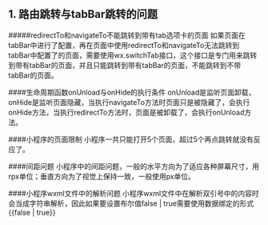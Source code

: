 ## 1. 路由跳转与tabBar跳转的问题
#####redirectTo和navigateTo不能跳转到带有tab选项卡的页面
如果页面在tabBar中进行了配置，再在页面中使用redirectTo和navigateTo无法跳转到tabBar中配置了的页面，需要使用wx.switchTab接口，这个接口是专门用来跳转到带有tabBar的页面，并且只能跳转到带有tabBar的页面，不能跳转到不带tabBar的页面。

####生命周期函数onUnload与onHide的执行条件
onUnload是监听页面卸载，onHide是监听页面隐藏，当执行navigateTo方法时页面只是被隐藏了，会执行onHide方法，当执行redirectTo方法时，页面是被卸载了，会执行onUnload方法。

####小程序的页面限制
小程序一共只能打开5个页面，超过5个再点跳转就没有反应了。

####间距问题
小程序中的间距问题，一般的水平方向为了适应各种屏幕尺寸，用rpx单位；垂直方向为了视觉上保持一致，一般使用px单位。

####小程序wxml文件中的解析问题
小程序wxml文件中在解析双引号中的内容时会当成字符串解析，因此如果要设置布尔值false | true需要使用数据绑定的形式{{false | true}}
